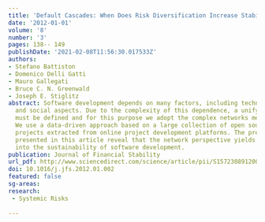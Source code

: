 ```yaml
---
title: 'Default Cascades: When Does Risk Diversification Increase Stability?'
date: '2012-01-01'
volume: '8'
number: '3'
pages: 138-- 149
publishDate: '2021-02-08T11:56:30.017533Z'
authors:
- Stefano Battiston
- Domenico Delli Gatti
- Mauro Gallegati
- Bruce C. N. Greenwald
- Joseph E. Stiglitz
abstract: Software development depends on many factors, including technical, human
  and social aspects. Due to the complexity of this dependence, a unifying framework
  must be defined and for this purpose we adopt the complex networks methodology.
  We use a data-driven approach based on a large collection of open source software
  projects extracted from online project development platforms. The preliminary results
  presented in this article reveal that the network perspective yields key insights
  into the sustainability of software development.
publication: Journal of Financial Stability
url_pdf: http://www.sciencedirect.com/science/article/pii/S1572308912000125
doi: 10.1016/j.jfs.2012.01.002
featured: false
sg-areas:
research: 
 - Systemic Risks
 
---
```

